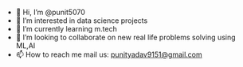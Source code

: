 - 👋 Hi, I’m @punit5070
- 👀 I’m interested in data science projects 
- 🌱 I’m currently learning m.tech
- 💞️ I’m looking to collaborate on new real life problems solving using ML,AI
- 📫 How to reach me mail us: punityadav9151@gmail.com

<!---
punit5070/punit5070 is a ✨ special ✨ repository because its `README.md` (this file) appears on your GitHub profile.
You can click the Preview link to take a look at your changes.
--->
